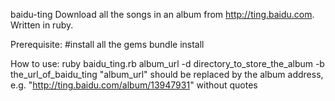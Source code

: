 baidu-ting
Download all the songs in an album from http://ting.baidu.com. Written in ruby.

Prerequisite:
#install all the gems
bundle install

How to use:
ruby baidu_ting.rb album_url -d directory_to_store_the_album -b the_url_of_baidu_ting
"album_url" should be replaced by the album address, e.g. "http://ting.baidu.com/album/13947931" without quotes
